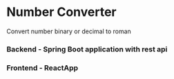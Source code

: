 # Number Converter
Convert number binary or decimal to roman

### Backend - Spring Boot application with rest api
### Frontend - ReactApp
